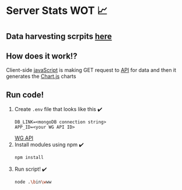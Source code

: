 # Server Stats WOT :chart_with_upwards_trend:

## Data harvesting scrpits [here](https://github.com/DontEatRice/wot-server-stats-harvester)

## How does it work:interrobang: 
Client-side [javaScript](https://github.com/DontEatRice/Server-Stats-WOT/tree/master/public/javascripts) is making GET request to [API](https://github.com/DontEatRice/Server-Stats-WOT/blob/master/routes/api.js) for data and then it generates the [Chart.js](https://www.chartjs.org/) charts
## Run code!
1. Create `.env` file that looks like this :heavy_check_mark:
    ```Text
    DB_LINK=<mongoDB connection string>
    APP_ID=<your WG API ID>
    ``` 
    [WG API](https://developers.wargaming.net/#)
2. Install modules using npm :heavy_check_mark:
    ```Bash
    npm install
    ```
3. Run script! :heavy_check_mark:
    ```Bash
    node .\bin\www
    ```
